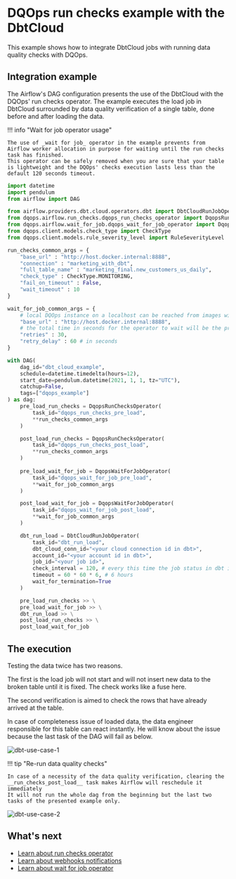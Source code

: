 # DQOps run checks example with the DbtCloud
This example shows how to integrate DbtCloud jobs with running data quality checks with DQOps.

## Integration example

The Airflow's DAG configuration presents the use of the DbtCloud with the DQOps' run checks operator. 
The example executes the load job in DbtCloud surrounded by data quality verification of a single table, 
done before and after loading the data. 

!!! info "Wait for job operator usage"

    The use of _wait for job_ operator in the example prevents from Airflow worker allocation in purpose for waiting until the run checks task has finished.
    This operator can be safely removed when you are sure that your table is lightweight and the DQOps' checks execution lasts less than the default 120 seconds timeout.


```python
import datetime
import pendulum
from airflow import DAG

from airflow.providers.dbt.cloud.operators.dbt import DbtCloudRunJobOperator
from dqops.airflow.run_checks.dqops_run_checks_operator import DqopsRunChecksOperator
from dqops.airflow.wait_for_job.dqops_wait_for_job_operator import DqopsWaitForJobOperator
from dqops.client.models.check_type import CheckType
from dqops.client.models.rule_severity_level import RuleSeverityLevel

run_checks_common_args = {
    "base_url" : "http://host.docker.internal:8888",
    "connection" : "marketing_with_dbt",
    "full_table_name" : "marketing_final.new_customers_us_daily",
    "check_type" : CheckType.MONITORING,
    "fail_on_timeout" : False,
    "wait_timeout" : 10
}

wait_for_job_common_args = {
    # local DQOps instance on a localhost can be reached from images with substitution the "host.docker.internal" in place of "localhost"
    "base_url" : "http://host.docker.internal:8888",
    # the total time in seconds for the operator to wait will be the product of retries number and the retry_delay
    "retries" : 30,
    "retry_delay" : 60 # in seconds
}

with DAG(
    dag_id="dbt_cloud_example",
    schedule=datetime.timedelta(hours=12),
    start_date=pendulum.datetime(2021, 1, 1, tz="UTC"),
    catchup=False,
    tags=["dqops_example"]
) as dag:
    pre_load_run_checks = DqopsRunChecksOperator(
        task_id="dqops_run_checks_pre_load",
        **run_checks_common_args
    )

    post_load_run_checks = DqopsRunChecksOperator(
        task_id="dqops_run_checks_post_load",
        **run_checks_common_args
    )
   
    pre_load_wait_for_job = DqopsWaitForJobOperator(
        task_id="dqops_wait_for_job_pre_load",
        **wait_for_job_common_args
    )

    post_load_wait_for_job = DqopsWaitForJobOperator(
        task_id="dqops_wait_for_job_post_load",
        **wait_for_job_common_args
    )

    dbt_run_load = DbtCloudRunJobOperator(
        task_id="dbt_run_load",
        dbt_cloud_conn_id="<your cloud connection id in dbt>",
        account_id="<your account id in dbt>",
        job_id="<your job id>",
        check_interval = 120, # every this time the job status in dbt is checked
        timeout = 60 * 60 * 6, # 6 hours
        wait_for_termination=True
    )

    pre_load_run_checks >> \
    pre_load_wait_for_job >> \
    dbt_run_load >> \
    post_load_run_checks >> \
    post_load_wait_for_job
```


## The execution

Testing the data twice has two reasons.

The first is the load job will not start and will not insert new data to the broken table until it is fixed.
The check works like a fuse here.

The second verification is aimed to check the rows that have already arrived at the table.

In case of completeness issue of loaded data, the data engineer responsible for this table can react instantly. 
He will know about the issue because the last task of the DAG will fail as below.

![dbt-use-case-1](https://dqops.com/docs/images/integrations/airflow/dbt-use-case/dbt-1.png)


!!! tip "Re-run data quality checks"

    In case of a necessity of the data quality verification, clearing the __run_checks_post_load__ task makes Airflow will reschedule it immediately
    It will not run the whole dag from the beginning but the last two tasks of the presented example only.


![dbt-use-case-2](https://dqops.com/docs/images/integrations/airflow/dbt-use-case/dbt-2.png)


## What's next

- [Learn about run checks operator](../airflow/run-checks-operator.md)
- [Learn about webhooks notifications](../webhooks/index.md)
- [Learn about wait for job operator](../airflow/wait-for-job-operator.md)
